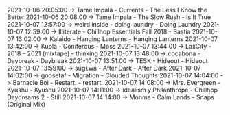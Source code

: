 2021-10-06 20:05:00 -> Tame Impala - Currents - The Less I Know the Better
2021-10-06 20:08:00 -> Tame Impala - The Slow Rush - Is It True
2021-10-07 12:57:00 -> weird inside - doing laundry - Doing Laundry
2021-10-07 12:59:00 -> Illiterate - Chillhop Essentials Fall 2018 - Bastia
2021-10-07 13:02:00 -> Kalaido - Hanging Lanterns - Hanging Lanterns
2021-10-07 13:42:00 -> Kupla - Coniferous - Moss
2021-10-07 13:44:00 -> LaxCity - 2018 – 2021 (mixtape) - thinking
2021-10-07 13:48:00 -> cocabona - Daybreak - Daybreak
2021-10-07 13:51:00 -> TESK - Hideout - Hideout
2021-10-07 13:59:00 -> sugi.wa - After Dark - After Dark
2021-10-07 14:02:00 -> goosetaf - Migration - Clouded Thoughts
2021-10-07 14:04:00 -> Barnacle Boi - Restart. - restart.
2021-10-07 14:08:00 -> Mrs. Evergreen - Kyushu - Kyushu
2021-10-07 14:11:00 -> idealism y Philanthrope - Chillhop Daydreams 2 - Still
2021-10-07 14:14:00 -> Monma - Calm Lands - Snaps (Original Mix)
